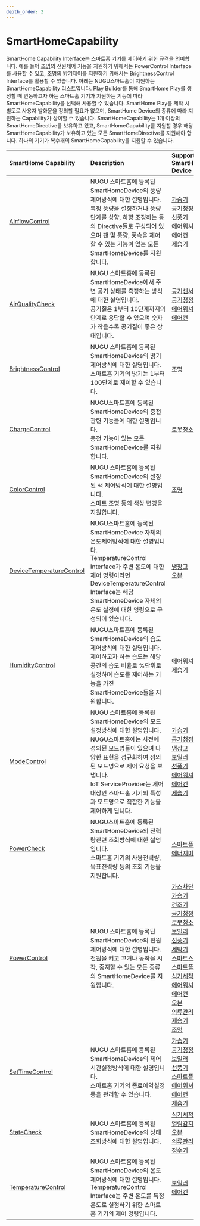 ```yaml
---
depth_order: 2
---
```


# SmartHomeCapability

SmartHome Capability Interface는 스마트홈 기기를 제어하기 위한 규격을 의미합니다. 예를 들어 [조명](./smarthomedevicetype/type-21)의 전원제어 기능을 지원하기 위해서는 PowerControl Interface를 사용할 수 있고, [조명](../smarthomedevicetype/type-21)의 밝기제어를 지원하기 위해서는 BrightnessControl Interface를 활용할 수 있습니다. 아래는 NUGU스마트홈이 지원하는 SmartHomeCapability 리스트입니다. Play Builder를 통해 SmartHome Play를 생성할 때 연동하고자 하는 스마트홈 기기가 지원하는 기능에 따라 SmartHomeCapability를 선택해 사용할 수 있습니다. SmartHome Play를 제작 시 별도로 사용자 발화문을 정의할 필요가 없으며, SmartHome Device의 종류에 따라 지원하는 Capability가 상이할 수 있습니다. SmartHomeCapability는 1개 이상의 SmartHomeDirective를 보유하고 있고, SmartHomeCapability를 지원할 경우 해당 SmartHomeCapability가 보유하고 있는 모든 SmartHomeDirective를 지원해야 합니다. 하나의 기기가 복수개의 SmartHomeCapability를 지원할 수 있습니다.

| SmartHome Capability                                                                 | Description                                                                                                                                                                                   | Supported SmartHome Device                                                                                                                                                                                                                                                                                                                                                                                                                                                                                                                                                                                                                                                                                                                     |
|:-------------------------------------------------------------------------------------|:----------------------------------------------------------------------------------------------------------------------------------------------------------------------------------------------|:-----------------------------------------------------------------------------------------------------------------------------------------------------------------------------------------------------------------------------------------------------------------------------------------------------------------------------------------------------------------------------------------------------------------------------------------------------------------------------------------------------------------------------------------------------------------------------------------------------------------------------------------------------------------------------------------------------------------------------------------------|
| [AirflowControl](./smarthomecapability/airflowcontrol-interface)                     | NUGU 스마트홈에 등록된 SmartHomeDevice의 풍량제어방식에 대한 설명입니다.<br/>특정 풍량을 설정하거나 풍량 단계를 상향, 하향 조정하는 등의 Directive들로 구성되어 있으며 팬 및 풍량, 풍속을 제어할 수 있는 기능이 있는 모든 SmartHomeDevice를 지원합니다.                          | [가습기](../smarthomedevicetype/type-2)<br/>[공기청정기](../smarthomedevicetype/type-4-1)<br/>[선풍기](../smarthomedevicetype/type-8)<br/>[에어워셔](../smarthomedevicetype/type-14)<br/>[에어컨](../smarthomedevicetype/type-15)<br/>[제습기](../smarthomedevicetype/type-20)                                                                                                                                                                                                                                                                                                                                                                                                                                                                                      |
| [AirQualityCheck](./smarthomecapability/airqualitycheck-interface)                   | NUGU 스마트홈에 등록된 SmartHomeDevice에서 주변 공기 상태를 측정하는 방식에 대한 설명입니다.<br/>공기질은 1부터 10단계까지의 단계로 응답할 수 있으며 숫자가 작을수록 공기질이 좋은 상태입니다.                                                                      | [공기센서](../smarthomedevicetype/type-4)<br/>[공기청정기](../smarthomedevicetype/type-4-1)<br/>[에어워셔](../smarthomedevicetype/type-14)<br/>[에어컨](../smarthomedevicetype/type-15)                                                                                                                                                                                                                                                                                                                                                                                                                                                                                                                                                                        |
| [BrightnessControl](./smarthomecapability/brightnesscontrol-interface)               | NUGU 스마트홈에 등록된 SmartHomeDevice의 밝기제어방식에 대한 설명입니다.<br/>스마트홈 기기의 밝기는 1부터 100단계로 제어할 수 있습니다.                                                                                                     | [조명](../smarthomedevicetype/type-21)                                                                                                                                                                                                                                                                                                                                                                                                                                                                                                                                                                                                                                                                                                           |
| [ChargeControl](./smarthomecapability/chargecontrol-interface)                       | NUGU스마트홈에 등록된 SmartHomeDevice의 충전관련 기능들에 대한 설명입니다.<br/>충전 기능이 있는 모든 SmartHomeDevice를 지원합니다.                                                                                                   | [로봇청소기](../smarthomedevicetype/type-6)                                                                                                                                                                                                                                                                                                                                                                                                                                                                                                                                                                                                                                                                                                         |
| [ColorControl](./smarthomecapability/colorcontrol-interface)                         | NUGU 스마트홈에 등록된 SmartHomeDevice의 설정된 색 제어방식에 대한 설명입니다.<br/>스마트 [조명](../smarthomedevicetype/type-21) 등의 색상 변경을 지원합니다.                                                                           | [조명](../smarthomedevicetype/type-21)                                                                                                                                                                                                                                                                                                                                                                                                                                                                                                                                                                                                                                                                                                           |
| [DeviceTemperatureControl](./smarthomecapability/devicetemperaturecontrol-interface) | NUGU스마트홈에 등록된 SmartHomeDevice 자체의 온도제어방식에 대한 설명입니다.<br/>TemperatureControl Interface가 주변 온도에 대한 제어 명령이라면 DeviceTemperatureControl Interface는 해당 SmartHomeDevice 자체의 온도 설정에 대한 명령으로 구성되어 있습니다. | [냉장고](../smarthomedevicetype/type-5)<br/>[오븐](../smarthomedevicetype/type-17)                                                                                                                                                                                                                                                                                                                                                                                                                                                                                                                                                                                                                                                                  |
| [HumidityControl](./smarthomecapability/humiditycontrol-interface)                   | NUGU스마트홈에 등록된 SmartHomeDevice의 습도제어방식에 대한 설명입니다.<br/>제어하고자 하는 습도는 해당 공간의 습도 비율로 %단위로 설정하며 습도를 제어하는 기능을 가진 SmartHomeDevice들을 지원합니다.                                                            | [에어워셔](../smarthomedevicetype/type-14)<br/>[제습기](../smarthomedevicetype/type-20)                                                                                                                                                                                                                                                                                                                                                                                                                                                                                                                                                                                                                                                               |
| [ModeControl](./smarthomecapability/modecontrol-interface)                           | NUGU 스마트홈에 등록된 SmartHomeDevice의 모드설정방식에 대한 설명입니다.<br/>NUGU스마트홈에는 사전에 정의된 모드명들이 있으며 다양한 표현을 정규화하여 정의된 모드명으로 제어 요청을 보냅니다.<br/>IoT ServiceProvider는 제어 대상인 스마트홈 기기의 특성과 모드명으로 적합한 기능을 제어하게 됩니다.  | [가습기](../smarthomedevicetype/type-2)<br/>[공기청정기](../smarthomedevicetype/type-4-1)<br/>[냉장고](../smarthomedevicetype/type-5)<br/>[보일러](../smarthomedevicetype/type-7)<br/>[선풍기](../smarthomedevicetype/type-8)<br/>[에어워셔](../smarthomedevicetype/type-14)<br/>[에어컨](../smarthomedevicetype/type-15)<br/>[제습기](../smarthomedevicetype/type-20)                                                                                                                                                                                                                                                                                                                                                                                                    |
| [PowerCheck](./smarthomecapability/powercheck-interface)                             | NUGU스마트홈에 등록된 SmartHomeDevice의 전력량관련 조회방식에 대한 설명입니다.<br/>스마트홈 기기의 사용전력량, 목표전력량 등의 조회 기능을 지원합니다.                                                                                               | [스마트플러그](../smarthomedevicetype/type-11)<br/>[에너지미터](../smarthomedevicetype/type-13)                                                                                                                                                                                                                                                                                                                                                                                                                                                                                                                                                                                                                                                           |
| [PowerControl](./smarthomecapability/powercontrol-interface)                         | NUGU 스마트홈에 등록된 SmartHomeDevice의 전원제어방식에 대한 설명입니다.<br/>전원을 켜고 끄거나 동작을 시작, 중지할 수 있는 모든 종류의 SmartHomeDevice를 지원합니다.                                                                              | [가스차단기](../smarthomedevicetype/type-1)<br/>[가습기](../smarthomedevicetype/type-2)<br/>[건조기](../smarthomedevicetype/type-3)<br/>[공기청정기](../smarthomedevicetype/type-4-1)<br/>[로봇청소기](../smarthomedevicetype/type-6)<br/>[보일러](../smarthomedevicetype/type-7)<br/>[선풍기](../smarthomedevicetype/type-8)<br/>[세탁기](../smarthomedevicetype/type-9)<br/>[스마트스위치](../smarthomedevicetype/type-10)<br/>[스마트플러그](../smarthomedevicetype/type-11)<br/>[식기세척기](../smarthomedevicetype/type-12)<br/>[에어워셔](../smarthomedevicetype/type-14)<br/>[에어컨](../smarthomedevicetype/type-15)<br/>[오븐](../smarthomedevicetype/type-17)<br/>[의류관리기](../smarthomedevicetype/type-18)<br/>[제습기](../smarthomedevicetype/type-20)<br/>[조명](../smarthomedevicetype/type-21) |
| [SetTimeControl](./smarthomecapability/settimecontrol-interface)                     | NUGU 스마트홈에 등록된 SmartHomeDevice의 제어시간설정방식에 대한 설명입니다.<br/>스마트홈 기기의 종료예약설정 등을 관리할 수 있습니다.                                                                                                        | [가습기](../smarthomedevicetype/type-2)<br/>[공기청정기](../smarthomedevicetype/type-4-1)<br/>[보일러](../smarthomedevicetype/type-7)<br/>[선풍기](../smarthomedevicetype/type-8)<br/>[스마트플러그](../smarthomedevicetype/type-11)<br/>[에어워셔](../smarthomedevicetype/type-14)<br/>[에어컨](../smarthomedevicetype/type-15)<br/>[제습기](../smarthomedevicetype/type-20)                                                                                                                                                                                                                                                                                                                                                                                                |
| [StateCheck](./smarthomecapability/statecheck-interface)                             | NUGU 스마트홈에 등록된 SmartHomeDevice의 상태조회방식에 대한 설명입니다.                                                                                                                                             | [식기세척기](../smarthomedevicetype/type-12)<br/>[열림감지센서](../smarthomedevicetype/type-16)<br/>[오븐](../smarthomedevicetype/type-17)<br/>[의류관리기](../smarthomedevicetype/type-18)<br/>[정수기](../smarthomedevicetype/type-19)                                                                                                                                                                                                                                                                                                                                                                                                                                                                                                                            |
| [TemperatureControl](./smarthomecapability/temperaturecontrol-interface)             | NUGU 스마트홈에 등록된 SmartHomeDevice의 온도제어방식에 대한 설명입니다.<br/>TemperatureControl Interface는 주변 온도를 특정 온도로 설정하기 위한 스마트홈 기기의 제어 명령입니다.                                                                  | [보일러](../smarthomedevicetype/type-7)<br/>[에어컨](../smarthomedevicetype/type-15)                                                                                                                                                                                                                                                                                                                                                                                                                                                                                                                                                                                                                                                                 |

